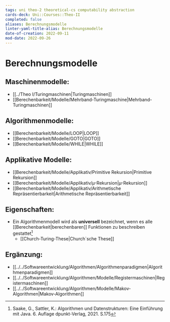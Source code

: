 ```yaml
---
tags: uni theo-2 theoretical-cs computability abstraction
cards-deck: Uni::Courses::Theo-II
completed: false
aliases: Berechnungsmodelle
linter-yaml-title-alias: Berechnungsmodelle
date-of-creation: 2022-09-11
mod-date: 2022-09-26
---
```


# Berechnungsmodelle

## Maschinenmodelle:
- [[../Theo I/Turingmaschinen|Turingmaschinen]]
- [[Berechenbarkeit/Modelle/Mehrband-Turingmaschine|Mehrband-Turingmaschinen]]

## Algorithmenmodelle:
- [[Berechenbarkeit/Modelle/LOOP|LOOP]]
- [[Berechenbarkeit/Modelle/GOTO|GOTO]]
- [[Berechenbarkeit/Modelle/WHILE|WHILE]]

## Applikative Modelle:
- [[Berechenbarkeit/Modelle/Applikativ/Primitive Rekursion|Primitive Rekursion]]
- [[Berechenbarkeit/Modelle/Applikativ/µ-Rekursion|µ-Rekursion]]
- [[Berechenbarkeit/Modelle/Applikativ/Arithmetische Repräsentierbarkeit|Arithmetische Repräsentierbarkeit]]

## Eigenschaften:
- Ein Algorithmenmodell wird als **universell** bezeichnet, wenn es alle [[Berechenbarkeit|berechenbaren]] Funktionen zu beschreiben gestattet[^1]
	- [[Church-Turing-These|Church`sche These]]

## Ergänzung:
- [[../../Softwareentwicklung/Algorithmen/Algorithmenparadigmen|Algorithmenparadigmen]]
- [[../../Softwareentwicklung/Algorithmen/Modelle/Registermaschinen|Registermaschinen]]
- [[../../Softwareentwicklung/Algorithmen/Modelle/Makov-Algorithmen|Makov-Algorithmen]]

[^1]:Saake, G., Sattler, K.: Algorithmen und Datenstrukturen: Eine Einführung mit Java. 6. Auflage dpunkt-Verlag, 2021. S.175